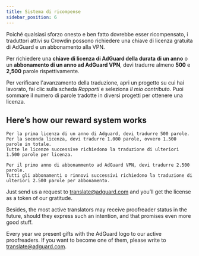 ```yaml
---
title: Sistema di ricompense
sidebar_position: 6
---
```


Poiché qualsiasi sforzo onesto e ben fatto dovrebbe esser ricompensato, i traduttori attivi su Crowdin possono richiedere una chiave di licenza gratuita di AdGuard e un abbonamento alla VPN.

Per richiedere una **chiave di licenza di AdGuard della durata di un anno** o un **abbonamento di un anno ad AdGuard VPN**, devi tradurre almeno **500** e **2,500** parole rispettivamente.

Per verificare l'avanzamento della traduzione, apri un progetto su cui hai lavorato, fai clic sulla scheda *Rapporti* e seleziona *Il mio contributo*. Puoi sommare il numero di parole tradotte in diversi progetti per ottenere una licenza.

## Here’s how our reward system works

```text
Per la prima licenza di un anno di Adguard, devi tradurre 500 parole.
Per la seconda licenza, devi tradurre 1.000 parole, ovvero 1.500 parole in totale.
Tutte le licenze successive richiedono la traduzione di ulteriori 1.500 parole per licenza.

Per il primo anno di abbonammento ad AdGuard VPN, devi tradurre 2.500 parole.
Tutti gli abbonamenti o rinnovi successivi richiedono la traduzione di ulteriori 2.500 parole per abbonamento.

```

Just send us a request to [translate@adguard.com](mailto:translate@adguard.com) and you’ll get the license as a token of our gratitude.

Besides, the most active translators may receive proofreader status in the future, should they express such an intention, and that promises even more good stuff.

Every year we present gifts with the AdGuard logo to our active proofreaders. If you want to become one of them, please write to [translate@adguard.com](mailto:translate@adguard.com).
